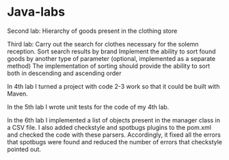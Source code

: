 # Java-labs
Second lab: 
Hierarchy of goods present in the clothing store

Third lab: 
Carry out the search for clothes necessary for the solemn reception. Sort search results by brand
Implement the ability to sort found goods by another type of parameter (optional, implemented as a separate method)
The implementation of sorting should provide the ability to sort both in descending and ascending order

In 4th lab I turned a project with code 2-3 work so that it could be built with Maven.

In the 5th lab I wrote unit tests for the code of my 4th lab.

In the 6th lab I implemented a list of objects present in the manager class in a CSV file. I also added checkstyle and spotbugs plugins to the pom.xml and checked the code with these parsers. Accordingly, it fixed all the errors that spotbugs were found and reduced the number of errors that checkstyle pointed out.
